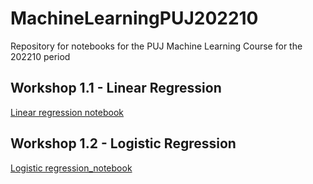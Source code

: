# MachineLearningPUJ202210
Repository for notebooks for the PUJ Machine Learning Course for the 202210 period

## Workshop 1.1 - Linear Regression
[Linear regression notebook](notebooks/Machine_Learning_Workshop_1_1_Linear_regression.ipynb)

## Workshop 1.2 - Logistic Regression
[Logistic regression_notebook](notebooks/Machine_Learning_Workshop_1_2_Logistic_regression.ipynb)
